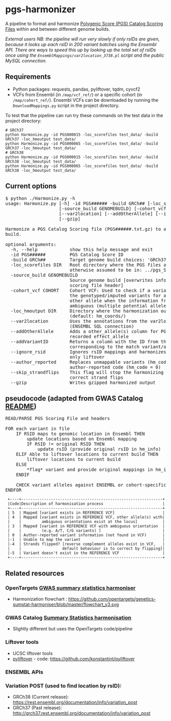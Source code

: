 # pgs-harmonizer
A pipeline to format and harmonize [Polygenic Score (PGS) Catalog Scoring Files](http://www.pgscatalog.org/downloads/#dl_ftp) 
within and between different genome builds. 

_External users NB: the pipeline will run very slowly if only rsIDs are given, because it looks up each rsID in 200 
variant batches using the Ensembl API. There are ways to speed this up by looking up the total set of rsIDs once using the 
`EnsemblMappings/var2location_3738.pl` script and the public MySQL connection._


## Requirements
- Python packages: requests, pandas, pyliftover, tqdm, cyvcf2
- VCFs from Ensembl (in `/map/vcf_ref/`) or a specific cohort (in `/map/cohort_ref/`). Ensembl VCFs can be downloaded 
by running the `DownloadMappings.py` script in the project directory.

To test that the pipeline can run try these commands on the test data in the project directory:
    
    # GRCh37
    python Harmonize.py -id PGS000015 -loc_scorefiles test_data/ -build GRCh37 -loc_hmoutput test_data/
    python Harmonize.py -id PGS000065 -loc_scorefiles test_data/ -build GRCh37 -loc_hmoutput test_data/
    # GRCh38
    python Harmonize.py -id PGS000015 -loc_scorefiles test_data/ -build GRCh38 -loc_hmoutput test_data/
    python Harmonize.py -id PGS000065 -loc_scorefiles test_data/ -build GRCh38 -loc_hmoutput test_data/
## Current options
<pre>$ python ./Harmonize.py -h
usage: Harmonize.py [-h] -id PGS###### -build GRCh## [-loc_scorefiles DIR]
                    [-source_build GENOMEBUILD] [-cohort_vcf COHORT]
                    [--var2location] [--addOtherAllele] [--ignore_rsid]
                    [--gzip]

Harmonize a PGS Catalog Scoring file (PGS######.txt.gz) to a specific genome
build.

optional arguments:
  -h, --help            show this help message and exit
  -id PGS######         PGS Catalog Score ID
  -build GRCh##         Target genome build choices: 'GRCh37'or GRCh38'
  -loc_scorefiles DIR   Root directory where the PGS files are located,
                        otherwise assumed to be in: ../pgs_ScoringFiles/
  -source_build GENOMEBUILD
                        Source genome build [overwrites information in the
                        scoring file header]
  -cohort_vcf COHORT    Cohort VCF: Used to check if a variant is present in
                        the genotyped/imputed variants for a cohort and add
                        other allele when the information from ENSEMBL is
                        ambiguous (multiple potential alleles)
  -loc_hmoutput DIR     Directory where the harmonization output will be saved
                        (default: hm_coords/)
  --var2location        Uses the annotations from the var2location.pl script
                        (ENSEMBL SQL connection)
  --addOtherAllele      Adds a other_allele(s) column for PGS that only have a
                        recorded effect_allele
  --addVariantID        Returns a column with the ID from the VCF
                        corresponding to the match variant/allele(s)
  --ignore_rsid         Ignores rsID mappings and harmonizes variants using
                        only liftover
  --author_reported     Replaces unmappable variants (hm_code = -5) with the
                        author-reported code (hm_code = 0)                       
  --skip_strandflips    This flag will stop the harmonizing from trying to
                        correct strand flips
  --gzip                Writes gzipped harmonized output</pre>

## pseudocode (adapted from GWAS Catalog [README](https://github.com/EBISPOT/sum-stats-formatter/blob/master/harmonisation/README.md))
<pre>READ/PARSE PGS Scoring File and headers

FOR each variant in file
    IF RSID maps to genomic location in Ensembl THEN
        update locations based on Ensembl mapping
        IF RSID != original RSID THEN
            update rsID (provide original rsID in hm_info)
    ELIF Able to liftover locations to current build THEN
        liftover locations to current build
    ELSE
        *flag* variant and provide original mappings in hm_info column as dictionary
    ENDIF
    
    CHECK variant alleles against ENSEMBL or cohort-specific VCF and flag if the alleles are consistent (e.g. present, flipped, palindromic, etc)    
ENDFOR
</pre>

     +----+--------------------------------------------------------------+
     |Code|Description of harmonisation process                          |
     +----+--------------------------------------------------------------+
     | 5  | Mapped [variant exists in REFERENCE VCF]                     |
     | 4  | Mapped [variant exists in REFERENCE VCF, other allele(s) with| 
     |    |         ambiguous orientations exist at the locus]           |
     | 3  | Mapped [variant in REFERENCE VCF with ambiguous orientation  |
     |    |         (e.g. A/T, C/G variants) ]                           |
     | 0  | Author-reported variant information (not found in VCF)       |
     |-1  | Unable to map the variant                                    |
     |-4  | Strands flipped? [reverse complement alleles exist in VCF,   |
     |    |                  default behaviour is to correct by flipping]|
     |-5  | Variant doesn't exist in the REFERENCE VCF                   |
     +----+--------------------------------------------------------------+

## Related resources
### OpenTargets [GWAS summary statistics harmoniser](https://github.com/opentargets/genetics-sumstat-harmoniser)
- Harmonization flowchart : https://github.com/opentargets/genetics-sumstat-harmoniser/blob/master/flowchart_v3.svg
### GWAS Catalog [Summary Statistics harmonisation](https://github.com/EBISPOT/gwas-sumstats-harmoniser)
- Slightly different but uses the OpenTargets code/pipeline
### Liftover tools
- UCSC liftover tools 
- [pyliftover](https://pypi.org/project/pyliftover/) - code: https://github.com/konstantint/pyliftover

### ENSEMBL APIs
### Variation POST (used to find location by rsID):
- GRCh38 (Current release): https://rest.ensembl.org/documentation/info/variation_post
- GRCh37 (Past release): http://grch37.rest.ensembl.org/documentation/info/variation_post